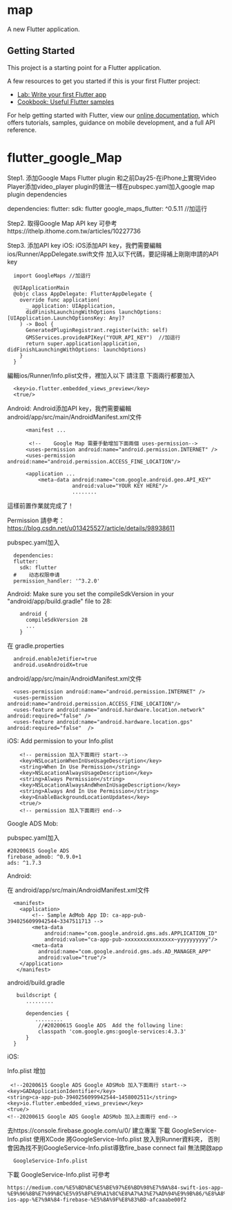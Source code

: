 # map

A new Flutter application.

## Getting Started

This project is a starting point for a Flutter application.

A few resources to get you started if this is your first Flutter project:

- [Lab: Write your first Flutter app](https://flutter.dev/docs/get-started/codelab)
- [Cookbook: Useful Flutter samples](https://flutter.dev/docs/cookbook)

For help getting started with Flutter, view our
[online documentation](https://flutter.dev/docs), which offers tutorials,
samples, guidance on mobile development, and a full API reference.
# flutter_google_Map

Step1. 添加Google Maps Flutter plugin
和之前Day25-在iPhone上實現Video Player添加video_player plugin的做法一樣在pubspec.yaml加入google map plugin dependencies

dependencies:
  flutter:
    sdk: flutter
  google_maps_flutter: ^0.5.11  //加這行
  
Step2. 取得Google Map API key
 可參考https://ithelp.ithome.com.tw/articles/10227736
  
Step3. 添加API key
iOS:
iOS添加API key，我們需要編輯ios/Runner/AppDelegate.swift文件
加入以下代碼，要記得補上剛剛申請的API key

      import GoogleMaps //加這行

      @UIApplicationMain
      @objc class AppDelegate: FlutterAppDelegate {
        override func application(
          _ application: UIApplication,
          didFinishLaunchingWithOptions launchOptions: [UIApplication.LaunchOptionsKey: Any]?
        ) -> Bool {
          GeneratedPluginRegistrant.register(with: self)
          GMSServices.provideAPIKey("YOUR_API_KEY")  //加這行
          return super.application(application, didFinishLaunchingWithOptions: launchOptions)
        }
      }
      
編輯ios/Runner/Info.plist文件，<dict>裡加入以下
請注意 下面兩行都要加入
  
      <key>io.flutter.embedded_views_preview</key>
      <true/>

Android:
  Android添加API key，我們需要編輯android/app/src/main/AndroidManifest.xml文件
 
          <manifest ...
          
           <!--    Google Map 需要手動增加下面兩個 uses-permission-->
          <uses-permission android:name="android.permission.INTERNET" />
          <uses-permission android:name="android.permission.ACCESS_FINE_LOCATION"/>
          
          <application ...
              <meta-data android:name="com.google.android.geo.API_KEY"
                         android:value="YOUR KEY HERE"/>
                         ........
                         
 這樣前置作業就完成了！                        
  
  
  
  Permission
  請參考：
  https://blog.csdn.net/u013425527/article/details/98938611
  
  
  pubspec.yaml加入
  
      dependencies:
      flutter:
        sdk: flutter
      #    动态权限申请
      permission_handler: '^3.2.0'
      
  Android:
   Make sure you set the compileSdkVersion in your "android/app/build.gradle" file to 28:
   
        android {
          compileSdkVersion 28
          ...
        }
        
   在 gradle.properties
  
      android.enableJetifier=true
      android.useAndroidX=true
  
   android/app/src/main/AndroidManifest.xml文件
      
      <uses-permission android:name="android.permission.INTERNET" />
      <uses-permission android:name="android.permission.ACCESS_FINE_LOCATION"/>
      <uses-feature android:name="android.hardware.location.network" android:required="false" />
      <uses-feature android:name="android.hardware.location.gps" android:required="false"  />
      
  
  iOS:
     Add permission to your Info.plist
     
        <!-- permission 加入下面兩行 start-->
        <key>NSLocationWhenInUseUsageDescription</key>
        <string>When In Use Permission</string>
        <key>NSLocationAlwaysUsageDescription</key>
        <string>Always Permission</string>
        <key>NSLocationAlwaysAndWhenInUsageDescription</key>
        <string>Always And In Use Permission</string>
        <key>EnableBackgroundLocationUpdates</key>
        <true/>
        <!-- permission 加入下面兩行 end-->
       
  
  Google ADS Mob:
  
   pubspec.yaml加入
  
    #20200615 Google ADS
    firebase_admob: ^0.9.0+1
    ads: ^1.7.3
    
   Android:
  
   在 android/app/src/main/AndroidManifest.xml文件
  
      <manifest>
        <application>
            <!-- Sample AdMob App ID: ca-app-pub-3940256099942544~3347511713 -->
            <meta-data
                android:name="com.google.android.gms.ads.APPLICATION_ID"
                android:value="ca-app-pub-xxxxxxxxxxxxxxxx~yyyyyyyyyy"/>
            <meta-data
              android:name="com.google.android.gms.ads.AD_MANAGER_APP"
              android:value="true"/>
        </application>
       </manifest>
       
 android/build.gradle
 
       buildscript {
          .........

          dependencies {
             .........
              //#20200615 Google ADS  Add the following line:
              classpath 'com.google.gms:google-services:4.3.3'
          }
      }
      
      
      
  iOS:
    
   Info.plist  增加
    
     <!--20200615 Google ADS Google ADSMob 加入下面兩行 start-->
    <key>GADApplicationIdentifier</key>
    <string>ca-app-pub-3940256099942544~1458002511</string>
    <key>io.flutter.embedded_views_preview</key>
    <true/>
    <!--20200615 Google ADS Google ADSMob 加入上面兩行 end-->
    
   去https://console.firebase.google.com/u/0/ 建立專案 下載 GoogleService-Info.plist
   使用XCode 將GoogleService-Info.plist 放入到Runner資料夾，
   否則會因為找不到GoogleService-Info.plist導致fire_base connect fail 無法開啟app
   
      GoogleService-Info.plist
      
   下載 GoogleService-Info.plist 可參考 
   
    https://medium.com/%E5%BD%BC%E5%BE%97%E6%BD%98%E7%9A%84-swift-ios-app-%E9%96%8B%E7%99%BC%E5%95%8F%E9%A1%8C%E8%A7%A3%E7%AD%94%E9%9B%86/%E8%A8%AD%E5%AE%9A-ios-app-%E7%9A%84-firebase-%E5%8A%9F%E8%83%BD-afcaaabe00f2 
   
   
   
